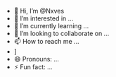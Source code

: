 - 👋 Hi, I’m @Nxves
- 👀 I’m interested in ...
- 🌱 I’m currently learning ...
- 💞️ I’m looking to collaborate on ...
- 📫 How to reach me ...
- ]
- 😄 Pronouns: ...
- ⚡ Fun fact: ...

<!---
Nxves/Nxves is a ✨ special ✨ repository because its `README.md` (this file) appears on your GitHub profile.
You can click the Preview link to take a look at your changes.
--->
